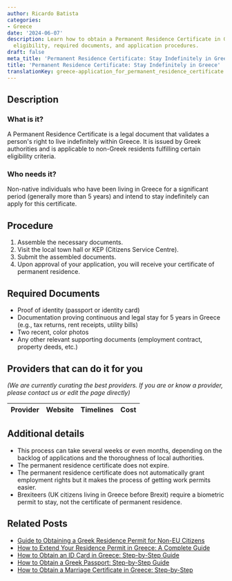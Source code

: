 ```yaml
---
author: Ricardo Batista
categories:
- Greece
date: '2024-06-07'
description: Learn how to obtain a Permanent Residence Certificate in Greece, including
  eligibility, required documents, and application procedures.
draft: false
meta_title: 'Permanent Residence Certificate: Stay Indefinitely in Greece'
title: 'Permanent Residence Certificate: Stay Indefinitely in Greece'
translationKey: greece-application_for_permanent_residence_certificate
---
```


## Description
### What is it?
A Permanent Residence Certificate is a legal document that validates a person's right to live indefinitely within Greece. It is issued by Greek authorities and is applicable to non-Greek residents fulfilling certain eligibility criteria.

### Who needs it?
Non-native individuals who have been living in Greece for a significant period (generally more than 5 years) and intend to stay indefinitely can apply for this certificate.

## Procedure
1. Assemble the necessary documents.
2. Visit the local town hall or KEP (Citizens Service Centre).
3. Submit the assembled documents. 
4. Upon approval of your application, you will receive your certificate of permanent residence.

## Required Documents
* Proof of identity (passport or identity card)
* Documentation proving continuous and legal stay for 5 years in Greece (e.g., tax returns, rent receipts, utility bills)
* Two recent, color photos 
* Any other relevant supporting documents (employment contract, property deeds, etc.)

## Providers that can do it for you

_(We are currently curating the best providers. If you are or know a provider, please contact us or edit the page directly)_

| Provider        |     Website     |     Timelines    |       Cost      |
| :-------------: | :-------------: |  :-------------: | :-------------: |

## Additional details
* This process can take several weeks or even months, depending on the backlog of applications and the thoroughness of local authorities.
* The permanent residence certificate does not expire.
* The permanent residence certificate does not automatically grant employment rights but it makes the process of getting work permits easier. 
* Brexiteers (UK citizens living in Greece before Brexit) require a biometric permit to stay, not the certificate of permanent residence.


## Related Posts

- [Guide to Obtaining a Greek Residence Permit for Non-EU Citizens](https://tramitit.com/guides/greece/application_for_residence_permit/)
- [How to Extend Your Residence Permit in Greece: A Complete Guide](https://tramitit.com/guides/greece/application_for_residence_permit_extension/)
- [How to Obtain an ID Card in Greece: Step-by-Step Guide](https://tramitit.com/guides/greece/application_for_id_issuance/)
- [How to Obtain a Greek Passport: Step-by-Step Guide](https://tramitit.com/guides/greece/application_for_passport_issuance/)
- [How to Obtain a Marriage Certificate in Greece: Step-by-Step](https://tramitit.com/guides/greece/application_for_marriage_certificate/)